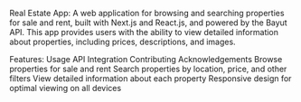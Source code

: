 Real Estate App:
A web application for browsing and searching properties for sale and rent, built with Next.js and React.js, and powered by the Bayut API. This app provides users with the ability to view detailed information about properties, including prices, descriptions, and images.


Features:
Usage
API Integration
Contributing
Acknowledgements
Browse properties for sale and rent
Search properties by location, price, and other filters
View detailed information about each property
Responsive design for optimal viewing on all devices